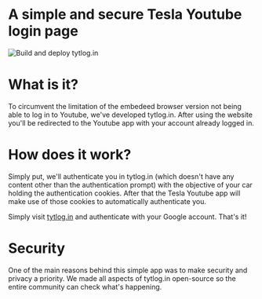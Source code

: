 # A simple and secure Tesla Youtube login page

![Build and deploy tytlog.in](https://github.com/0xtf/tytlog.in/actions/workflows/main.yml/badge.svg)

# What is it?

To circumvent the limitation of the embedeed browser version not being able to log in to Youtube, we've developed tytlog.in. After using the website you'll be redirected to the Youtube app with your account already logged in.

# How does it work?

Simply put, we'll authenticate you in tytlog.in (which doesn't have any content other than the authentication prompt) with the objective of your car holding the authentication cookies. After that the Tesla Youtube app will make use of those cookies to automatically authenticate you. 

Simply visit [tytlog.in](https://tytlog.in) and authenticate with your Google account. That's it! 

# Security

One of the main reasons behind this simple app was to make security and privacy a priority. We made all aspects of tytlog.in open-source so the entire community can check what's happening. 

